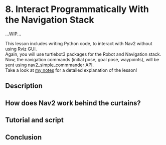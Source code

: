 # 8. Interact Programmatically With the Navigation Stack
...WIP...

This lesson includes writing Python code, to interact with Nav2 without using Rviz GUI.<br/> 
Again, you will use turtlebot3 packages for the Robot and Navigation stack.<br/>
Now, the navigation commands (initial pose, goal pose, waypoints), will be sent using nav2_simple_commmander API. <br/>
Take a look at [my notes](https://github.com/AlePuglisi/navigation-learning/blob/main/nav2-course/8-nav2-interaction/Lesson8_CommanderAPI.pdf) for a detailed explanation of the lesson!

## Description 

## How does Nav2 work behind the curtains? 

## Tutorial and script

## Conclusion 
